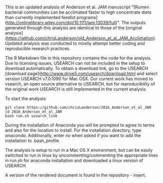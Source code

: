 This is an updated analysis of Anderson et al. JAM manuscript "[Rumen bacterial communities can be acclimated faster to high concentrate diets than currently implemented feedlot programs] (http://onlinelibrary.wiley.com/doi/10.1111/jam.13039/full)". The outputs generated through this analysis are identical to those of the [original analysis] (https://github.com/chrisLanderson/old_Anderson_et_al_JAM_Acclimation). Updated analysis was conducted to mostly attempt better coding and reproducible research practices.

The R Markdown file in this repository contains the code for the analysis. Due to licensing issues, USEARCH can not be included in the setup to download automatically. To obtain a download link, go to the USEARCH [download page](http://www.drive5.com/usearch/download.html and select version USEARCH v7.0.1090 for Mac OSX. Our current work has moved to vsearch, an open source alternative to USEARCH, but for reproducibility of the original work USEARCH is still implemented in the current analysis.

To start the analysis:

	git clone https://github.com/chrisLanderson/2016_Anderson_et_al_JAM
	cd 2016_Anderson_et_al_JAM
	bash run.sh usearch_link

During the installation of Anaconda you will be prompted to agree to terms and also for the location to install. For the installation directory, type *anaconda*. Additionally, enter *no* when asked if you want to add the installation to .bash_profile.

The analysis is setup to run in a Mac OS X environment, but can be easily switched to run in linux by uncommenting/commenting the appropriate lines in run.sh for anaconda installation and downloaded a linux version of USEARCH.

A version of the rendered document is found in the repository - insert.
